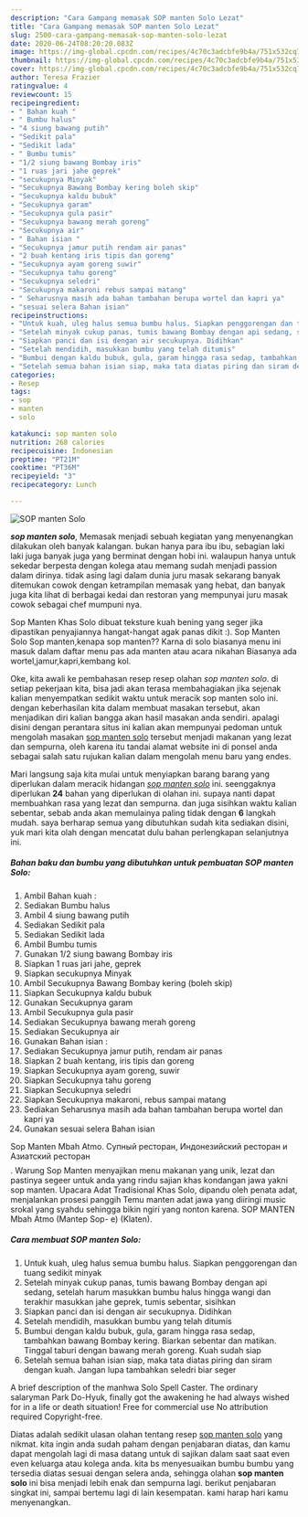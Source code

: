 ```yaml
---
description: "Cara Gampang memasak SOP manten Solo Lezat"
title: "Cara Gampang memasak SOP manten Solo Lezat"
slug: 2500-cara-gampang-memasak-sop-manten-solo-lezat
date: 2020-06-24T08:20:20.083Z
image: https://img-global.cpcdn.com/recipes/4c70c3adcbfe9b4a/751x532cq70/sop-manten-solo-foto-resep-utama.jpg
thumbnail: https://img-global.cpcdn.com/recipes/4c70c3adcbfe9b4a/751x532cq70/sop-manten-solo-foto-resep-utama.jpg
cover: https://img-global.cpcdn.com/recipes/4c70c3adcbfe9b4a/751x532cq70/sop-manten-solo-foto-resep-utama.jpg
author: Teresa Frazier
ratingvalue: 4
reviewcount: 15
recipeingredient:
- " Bahan kuah "
- " Bumbu halus"
- "4 siung bawang putih"
- "Sedikit pala"
- "Sedikit lada"
- " Bumbu tumis"
- "1/2 siung bawang Bombay iris"
- "1 ruas jari jahe geprek"
- "secukupnya Minyak"
- "Secukupnya Bawang Bombay kering boleh skip"
- "Secukupnya kaldu bubuk"
- "Secukupnya garam"
- "Secukupnya gula pasir"
- "Secukupnya bawang merah goreng"
- "Secukupnya air"
- " Bahan isian "
- "Secukupnya jamur putih rendam air panas"
- "2 buah kentang iris tipis dan goreng"
- "Secukupnya ayam goreng suwir"
- "Secukupnya tahu goreng"
- "Secukupnya seledri"
- "Secukupnya makaroni rebus sampai matang"
- " Seharusnya masih ada bahan tambahan berupa wortel dan kapri ya"
- "sesuai selera Bahan isian"
recipeinstructions:
- "Untuk kuah, uleg halus semua bumbu halus. Siapkan penggorengan dan tuang sedikit minyak"
- "Setelah minyak cukup panas, tumis bawang Bombay dengan api sedang, setelah harum masukkan bumbu halus hingga wangi dan terakhir masukkan jahe geprek, tumis sebentar, sisihkan"
- "Siapkan panci dan isi dengan air secukupnya. Didihkan"
- "Setelah mendidih, masukkan bumbu yang telah ditumis"
- "Bumbui dengan kaldu bubuk, gula, garam hingga rasa sedap, tambahkan bawang Bombay kering. Biarkan sebentar dan matikan. Tinggal taburi dengan bawang merah goreng. Kuah sudah siap"
- "Setelah semua bahan isian siap, maka tata diatas piring dan siram dengan kuah. Jangan lupa tambahkan seledri biar seger"
categories:
- Resep
tags:
- sop
- manten
- solo

katakunci: sop manten solo 
nutrition: 268 calories
recipecuisine: Indonesian
preptime: "PT21M"
cooktime: "PT36M"
recipeyield: "3"
recipecategory: Lunch

---
```



![SOP manten Solo](https://img-global.cpcdn.com/recipes/4c70c3adcbfe9b4a/751x532cq70/sop-manten-solo-foto-resep-utama.jpg)

<b><i>sop manten solo</i></b>, Memasak menjadi sebuah kegiatan yang menyenangkan dilakukan oleh banyak kalangan. bukan hanya para ibu ibu, sebagian laki laki juga banyak juga yang berminat dengan hobi ini. walaupun hanya untuk sekedar berpesta dengan kolega atau memang sudah menjadi passion dalam dirinya. tidak asing lagi dalam dunia juru masak sekarang banyak ditemukan cowok dengan ketrampilan memasak yang hebat, dan banyak juga kita lihat di berbagai kedai dan restoran yang mempunyai juru masak cowok sebagai chef mumpuni nya.

Sop Manten Khas Solo dibuat teksture kuah bening yang seger jika dipastikan penyajiannya hangat-hangat agak panas dikit :). Sop Manten Solo Sop manten,kenapa sop manten?? Karna di solo biasanya menu ini masuk dalam daftar menu pas ada manten atau acara nikahan Biasanya ada wortel,jamur,kapri,kembang kol.

Oke, kita awali ke pembahasan resep resep olahan <i>sop manten solo</i>. di setiap pekerjaan kita, bisa jadi akan terasa membahagiakan jika sejenak kalian menyempatkan sedikit waktu untuk meracik sop manten solo ini. dengan keberhasilan kita dalam membuat masakan tersebut, akan menjadikan diri kalian bangga akan hasil masakan anda sendiri. apalagi disini dengan perantara situs ini kalian akan mempunyai pedoman untuk mengolah masakan <u>sop manten solo</u> tersebut menjadi makanan yang lezat dan sempurna, oleh karena itu tandai alamat website ini di ponsel anda sebagai salah satu rujukan kalian dalam mengolah menu baru yang endes.


Mari langsung saja kita mulai untuk menyiapkan barang barang yang diperlukan dalam meracik hidangan <u><i>sop manten solo</i></u> ini. seenggaknya diperlukan <b>24</b> bahan yang diperlukan di olahan ini. supaya nanti dapat membuahkan rasa yang lezat dan sempurna. dan juga sisihkan waktu kalian sebentar, sebab anda akan memulainya paling tidak dengan <b>6</b> langkah mudah. saya berharap semua yang dibutuhkan sudah kita sediakan disini, yuk mari kita olah dengan mencatat dulu bahan perlengkapan selanjutnya ini.

<!--inarticleads1-->

##### Bahan baku dan bumbu yang dibutuhkan untuk pembuatan SOP manten Solo:

1. Ambil  Bahan kuah :
1. Sediakan  Bumbu halus
1. Ambil 4 siung bawang putih
1. Sediakan Sedikit pala
1. Sediakan Sedikit lada
1. Ambil  Bumbu tumis
1. Gunakan 1/2 siung bawang Bombay iris
1. Siapkan 1 ruas jari jahe, geprek
1. Siapkan secukupnya Minyak
1. Ambil Secukupnya Bawang Bombay kering (boleh skip)
1. Siapkan Secukupnya kaldu bubuk
1. Gunakan Secukupnya garam
1. Ambil Secukupnya gula pasir
1. Sediakan Secukupnya bawang merah goreng
1. Sediakan Secukupnya air
1. Gunakan  Bahan isian :
1. Sediakan Secukupnya jamur putih, rendam air panas
1. Siapkan 2 buah kentang, iris tipis dan goreng
1. Siapkan Secukupnya ayam goreng, suwir
1. Siapkan Secukupnya tahu goreng
1. Siapkan Secukupnya seledri
1. Siapkan Secukupnya makaroni, rebus sampai matang
1. Sediakan  Seharusnya masih ada bahan tambahan berupa wortel dan kapri ya
1. Gunakan sesuai selera Bahan isian


Sop Manten Mbah Atmo. Супный ресторан, Индонезийский ресторан и Азиатский ресторан$$$$. Warung Sop Manten menyajikan menu makanan yang unik, lezat dan pastinya segeer untuk anda yang rindu sajian khas kondangan jawa yakni sop manten. Upacara Adat Tradisional Khas Solo, dipandu oleh penata adat, menjalankan prosesi panggih Temu manten adat jawa yang diiringi music srokal yang syahdu sehingga bikin ngiri yang nonton karena. SOP MANTEN Mbah Atmo (Mantep Sop- e) (Klaten). 

<!--inarticleads2-->

##### Cara membuat SOP manten Solo:

1. Untuk kuah, uleg halus semua bumbu halus. Siapkan penggorengan dan tuang sedikit minyak
1. Setelah minyak cukup panas, tumis bawang Bombay dengan api sedang, setelah harum masukkan bumbu halus hingga wangi dan terakhir masukkan jahe geprek, tumis sebentar, sisihkan
1. Siapkan panci dan isi dengan air secukupnya. Didihkan
1. Setelah mendidih, masukkan bumbu yang telah ditumis
1. Bumbui dengan kaldu bubuk, gula, garam hingga rasa sedap, tambahkan bawang Bombay kering. Biarkan sebentar dan matikan. Tinggal taburi dengan bawang merah goreng. Kuah sudah siap
1. Setelah semua bahan isian siap, maka tata diatas piring dan siram dengan kuah. Jangan lupa tambahkan seledri biar seger


A brief description of the manhwa Solo Spell Caster. The ordinary salaryman Park Do-Hyuk, finally got the awakening he had always wished for in a life or death situation! Free for commercial use No attribution required Copyright-free. 

Diatas adalah sedikit ulasan olahan tentang resep <u>sop manten solo</u> yang nikmat. kita ingin anda sudah paham dengan penjabaran diatas, dan kamu dapat mengolah lagi di masa datang untuk di sajikan dalam saat saat even even keluarga atau kolega anda. kita bs menyesuaikan bumbu bumbu yang tersedia diatas sesuai dengan selera anda, sehingga olahan <b>sop manten solo</b> ini bisa menjadi lebih enak dan sempurna lagi. berikut penjabaran singkat ini, sampai bertemu lagi di lain kesempatan. kami harap hari kamu menyenangkan.
